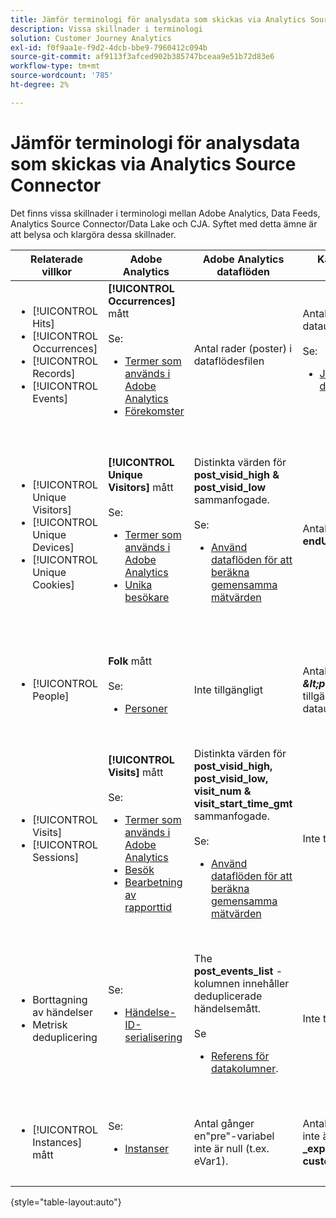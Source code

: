 ```yaml
---
title: Jämför terminologi för analysdata som skickas via Analytics Source Connector
description: Vissa skillnader i terminologi
solution: Customer Journey Analytics
exl-id: f0f9aa1e-f9d2-4dcb-bbe9-7960412c094b
source-git-commit: af9113f3afced902b385747bceaa9e51b72d83e6
workflow-type: tm+mt
source-wordcount: '785'
ht-degree: 2%

---
```


# Jämför terminologi för analysdata som skickas via Analytics Source Connector

Det finns vissa skillnader i terminologi mellan Adobe Analytics, Data Feeds, Analytics Source Connector/Data Lake och CJA. Syftet med detta ämne är att belysa och klargöra dessa skillnader.

| Relaterade villkor | Adobe Analytics | Adobe Analytics dataflöden | Källanslutning/datasjön för analyser | CJA | Anteckningar |
|---|---|---|---|---|---|
| <ul><li>[!UICONTROL Hits]</li><li>[!UICONTROL Occurrences]</li><li>[!UICONTROL Records]</li><li>[!UICONTROL Events]</li></ul> | **[!UICONTROL Occurrences]** mått<br><br>Se:<ul><li>[Termer som används i Adobe Analytics](https://experienceleague.adobe.com/docs/analytics/technotes/terms.html?lang=en)</li><li>[Förekomster](https://experienceleague.adobe.com/docs/analytics/components/metrics/occurrences.html?lang=en)</li></ul> | Antal rader (poster) i dataflödesfilen | Antal rader (poster) i datauppsättningen<br><br>Se:<ul><li>[Jämför dina Adobe Analytics-data med CJA-data](https://experienceleague.adobe.com/docs/analytics-platform/using/troubleshooting/compare.html?lang=en)</li></ul> | **[!UICONTROL Events]** mått | <ul><li>&quot;Hit&quot; och &quot;instance&quot; är synonyma i Adobe Analytics.</li><li>Se _Anpassade händelser_ nedan.</li><li>Vissa data filtreras när de skickas via Analytics Source Connector till AEP. Se [Jämför dina Adobe Analytics-data med CJA-data](https://experienceleague.adobe.com/docs/analytics-platform/using/troubleshooting/compare.html?lang=en) |
| <ul><li>[!UICONTROL Unique Visitors]</li><li>[!UICONTROL Unique Devices]</li><li>[!UICONTROL Unique Cookies]</li></ul> | **[!UICONTROL Unique Visitors]** mått<br><br>Se:<ul><li>[Termer som används i Adobe Analytics](https://experienceleague.adobe.com/docs/analytics/technotes/terms.html?lang=en)</li><li>[Unika besökare](https://experienceleague.adobe.com/docs/analytics/components/metrics/unique-visitors.html?lang=en)</li></ul> | Distinkta värden för **post\_visid\_high &amp; post\_visid\_low** sammanfogade.<br><br>Se:<ul><li>[Använd dataflöden för att beräkna gemensamma mätvärden](https://experienceleague.adobe.com/docs/analytics/export/analytics-data-feed/data-feed-contents/datafeeds-calculate.html?lang=en)</li></ul> | Antal distinkt för **endUserID:n.\_experience.aaid.id** | **Folk** om **endUserID:n.\_experience.aaid.id** väljs som person-ID. | <ul><li>En&quot;besökare&quot; i Adobe Analytics är vanligtvis kopplad till en&quot;enhets-ID&quot; som en cookie. AAID är den primära enhetsidentifieraren i Adobe Analytics, inte ECID. Se även [STÖD, ECID, AACUSTOMID och Analytics Source Connector](https://experienceleague.adobe.com/docs/analytics-platform/using/compare-aa-cja/cja-aa-comparison/aaid-ecid-adc.html).</li><li>&quot;Besökaren&quot; är inte ett körklart mått i CJA. Men om du väljer **endUserID:n.\_experience.aaid.id** som Person-ID är personmåttet i CJA ungefär detsamma som för unika besökare i Adobe Analytics.</li></ul> |
| <ul><li>[!UICONTROL People]</li></ul> | **Folk** mått<br><br> Se:<ul><li>[Personer](https://experienceleague.adobe.com/docs/analytics/components/metrics/people.html?lang=en)</li></ul> | Inte tillgängligt | Antal distinkt för **_\&lt;path>_.stitchedId**(endast tillgängligt i sammanfogade datauppsättningar) | **Folk** mått | <ul><li>Personmåttet i CJA är antalet som skiljer sig från person-ID:n. Beroende på vad du väljer som person-ID i CJA-anslutningen kan personmåttet betyda olika saker.</ul></li> |
| <ul><li>[!UICONTROL Visits]</li><li>[!UICONTROL Sessions]</li></ul> | **[!UICONTROL Visits]** mått<br><br>Se:<ul><li>[Termer som används i Adobe Analytics](https://experienceleague.adobe.com/docs/analytics/technotes/terms.html?lang=en)</li><li>[Besök](https://experienceleague.adobe.com/docs/analytics/components/metrics/visits.html?lang=en)</li><li>[Bearbetning av rapporttid](https://experienceleague.adobe.com/docs/analytics/components/virtual-report-suites/vrs-report-time-processing.html?lang=en)</ul></li> | Distinkta värden för **post\_visid\_high, post\_visid\_low, visit\_num &amp; visit\_start\_time\_gmt** sammanfogade.<br><br>Se:<ul><li>[Använd dataflöden för att beräkna gemensamma mätvärden](https://experienceleague.adobe.com/docs/analytics/export/analytics-data-feed/data-feed-contents/datafeeds-calculate.html?lang=en)</li></ul> | Inte tillgängligt | **Sessioner** mått | <ul><li>Med rapporttidsbearbetning i Adobe Analytics virtuella rapportsviter och CJA-datavyer kan konceptet med besök (session) konfigureras. Besöksantalet kan därför variera mellan olika miljöer beroende på vilken definition som används. Se även [Jämför databearbetning i Adobe Analytics- och CJA-rapporteringsfunktioner](https://experienceleague.adobe.com/docs/analytics-platform/using/compare-aa-cja/cja-aa-comparison/data-processing-comparisons.html?lang=en) och [Virtuella rapportsviter, datavyer, AEP-sandlådor och Analytics Source Connector](https://experienceleague.adobe.com/docs/analytics-platform/using/compare-aa-cja/cja-aa-comparison/vrs-dataview-sandbox-adc.html?lang=en). | <ul><li>Anpassade händelser</li><li>Slutförda händelser</li></ul> | Anpassade händelser 1-1000 | **post\_events\_list**<br><br> Se:<ul><li>[Använd dataflöden för att beräkna gemensamma mätvärden](https://experienceleague.adobe.com/docs/analytics/export/analytics-data-feed/data-feed-contents/datafeeds-calculate.html?lang=en) | **\_experience.analytics.<ul>event1to100.event1 **via<br>** event901to1000.event1000 **</ul> | **\_experience.analytics.<ul>event1to100.event1 **via<br>** event901to1000.event1000 **</ul> | <ul><li>En&quot;event&quot; i Adobe Analytics är en [Händelsen Slutfört](https://experienceleague.adobe.com/docs/analytics/components/metrics/custom-events.html?lang=en) (anpassad händelse) som har angetts i en Adobe Analytics-bildbegäran (serveranrop för datainsamling).</ul> |
| <ul><li>Borttagning av händelser</li><li>Metrisk deduplicering</ul></li> | Se:<ul><li>[Händelse-ID-serialisering](https://experienceleague.adobe.com/docs/analytics/implementation/vars/page-vars/events/event-serialization.html?lang=en)</li></ul> | The **post_events_list** -kolumnen innehåller deduplicerade händelsemått.<br><br>Se <ul><li>[Referens för datakolumner](https://experienceleague.adobe.com/docs/analytics/export/analytics-data-feed/data-feed-contents/datafeeds-reference.html?lang=en). </ul></li> | Inte tillgängligt | Se:<ul><li>[Komponentinställningar för måttborttagning av dubbletter](https://experienceleague.adobe.com/docs/analytics-platform/using/cja-dataviews/component-settings/metric-deduplication.html?lang=en) | <ul><li>Händelse-/metrisk borttagning av dubbletter i Adobe Analytics skiljer sig något från CJA. I Adobe Analytics sker borttagning av dubbletter vid databearbetningstid. I CJA sker borttagning av dubbletter vid rapportkörning, vilket ger större flexibilitet. Ej duplicerade mätvärden kan skilja sig något mellan Adobe Analytics och CJA.</li></ul> |
| <ul><li>[!UICONTROL Instances] mått</li></ul> | Se:<ul><li>[Instanser](https://experienceleague.adobe.com/docs/analytics/components/metrics/instances.html?lang=en) | Antal gånger en&quot;pre&quot;-variabel inte är null (t.ex. eVar1). | Antal gånger en &quot;mid&quot;-variabel inte är null (t.ex. **\_experience.analytics.<br>customDimensions.eVars.eVar1**). | Du kan skapa **Instanser** mått efter [skapa mätvärden från eVar.](https://experienceleague.adobe.com/docs/analytics-platform/using/cja-dataviews/data-views-usecases.html) | <ul><li>[!UICONTROL Instances] är vanligtvis associerat med prop- och eVar-kolumner för att avgöra hur många gånger variabeln har angetts. |

{style=&quot;table-layout:auto&quot;}